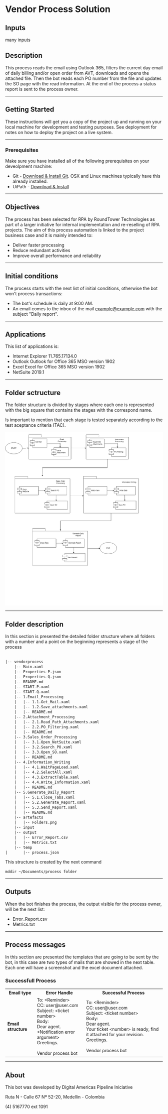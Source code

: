 

# Vendor Process Solution
## Inputs
many inputs

## Description

This process reads the email using Outlook 365, filters the current day email of daily billing and/or open order from AVT, downloads and opens the attached file. Then the bot reads each PO number from the file and updates the SO page with the read information. At the end of the process a status report is sent to the process owner. 

---
## Getting Started

These instructions will get you a copy of the project up and running on your local machine for development and testing purposes. See deployment for notes on how to deploy the project on a live system.

---
### Prerequisites

Make sure you have installed all of the following prerequisites on your deveolpment machine:

- Git - [Download & Install Git](https://git-scm.com/downloads). OSX and Linux machines typically have this already installed.
- UiPath - [Download & Install](https://www.uipath.com)
---

## Objectives 

The process has been selected for RPA by RoundTower Technologies as part of a larger initiative for internal implementation and re-reselling of RPA projects. The aim of this process automation is linked to the project business case and it is mainly intended to:

- 	Deliver faster processing
-	Reduce redundant activities
-	Improve overall performance and reliability

---

## Initial conditions 

The process starts with the next list of initial conditions, otherwise the bot won't process transactions:
- The bot's  schedule is daily at 9:00 AM.
- An email comes to the inbox of the mail example@example.com with the subject "Daily report".

---

## Applications  

This list of applications is:
- Internet Explorer	11.765.17134.0
- Outlook	Outlook for Office 365 MSO version 1902
- Excel	Excel for Office 365 MSO version 1902
- NetSuite	2019.1

---

## Folder sctructure

The folder structure is divided by stages where each one is represented with the big square that contains the stages with the correspond name. 

Is important to mention that each stage is tested separately according to the test aceptance criteria (TAC).

![Folder sctructure](./artefacts/Folders.png)


---

## Folder description

In this section is presented the detailed folder structure where all folders with a number and a point on the beginning represents a stage of the process



```

|-- vendorprocess
    |-- Main.xaml
    |-- Properties-P.json
    |-- Properties-Q.json
    |-- README.md
    |-- START-P.xaml
    |-- START-Q.xaml
    |-- 1.Email_Processing
    |   |-- 1.1.Get_Mail.xaml
    |   |-- 1.2.Save_attachments.xaml
    |   |-- README.md
    |-- 2.Attachment_Processing
    |   |-- 2.1.Read_Path_Attachments.xaml
    |   |-- 2.2.PO_Filtering.xaml
    |   |-- README.md
    |-- 3.Sales_Order_Processing
    |   |-- 3.1.Open_NetSuite.xaml
    |   |-- 3.2.Search_PO.xaml
    |   |-- 3.3.Open_SO.xaml
    |   |-- README.md
    |-- 4.Information_Writing
    |   |-- 4.1.WaitPageLoad.xaml
    |   |-- 4.2.SelectAll.xaml
    |   |-- 4.3.ExtractTable.xaml
    |   |-- 4.4.Write_Information.xaml
    |   |-- README.md
    |-- 5.Generate_Daily_Report
    |   |-- 5.1.Close_Tabs.xaml
    |   |-- 5.2.Generate_Report.xaml
    |   |-- 5.3.Send_Report.xaml
    |   |-- README.md
    |-- artefacts
    |   |-- Folders.png
    |-- input
    |-- output
    |   |-- Error_Report.csv
    |   |-- Metrics.txt
    |-- temp
|       |-- process.json

```




This structure is created by the next command
```
mddir ~/Documents/process folder
```

---
## Outputs 
When the bot finishes the process, the output visible for the process owner, will be the next list:

- Error_Report.csv
- Metrics.txt

---
## Process messages 

In this section are presented the templates that are going to be sent by the bot, in this case are two types of mails that are showed in the next table. Each one will have a screenshot and the excel document attached.

### Successfull Process

<table>
  <tr>
    <th>Email type</th>
    <th>Error Handle</th>
    <th>Successful Process</th>
  </tr>
  <tr>
    <td><span style="font-weight:700">Email structure</span></td>
    <td>To: &lt;Reminder&gt;<br>CC: user@user.com<br>Subject: &lt;ticket number&gt;<br>Body: <br>Dear agent. <br>&lt;Notification error argument&gt; <br>Greetings.<br><br>Vendor process bot</td>
    <td>To: &lt;Reminder&gt;<br>CC: user@user.com<br>Subject: &lt;ticket number&gt;<br>Body: <br>Dear agent. <br>Your ticket &lt;number&gt; is ready, find it attached for your revision. <br>Greetings.<br><br>Vendor process bot</td>
  </tr>
</table>

---
## About

This bot was developed by Digital Americas Pipeline Iniciative

Ruta N - Calle 67 Nº 52-20, Medellin - Colombia

(4) 5167770 ext 1091
